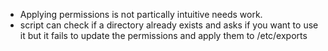 - Applying permissions is not partically intuitive needs work.
- script can check if a directory already exists and asks if you want to use it but it fails to update the permissions and apply them to /etc/exports
